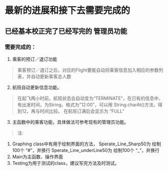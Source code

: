 # 最新的进展和接下去需要完成的
## 已经基本校正完了已经写完的 管理员功能
### 需要完成的：
1. 乘客的预订／退订功能
> 乘客预订／退订之后，对应的Flight要能自动将乘客信息加入相应的参数列表，并自动更新乘客总人数

2. 航班自动更新信息功能。
> 在起飞两小时前，航班状态会自动变为“TERMINATE”，在已有的信息中，有出发时间，为String，格式为”12:00”，可以用 String.charAt()方法，得到12，再与时间比较。
  在航班订满后会显示为 “FULL”

3. 主函数中的乘客功能，具体做法可参考现有的管理员功能。

>注:
1. Graphing class中有用于绘制界面的方法，
Sperate_Line_Sharp50为 绘制100个 “#”，并换行
Sperate_Line_underLine50为 绘制100个 “_”，并换行
2. Main为主函数、操作界面
3. Testing为用于测试的class，建议写完方法及时测试。
